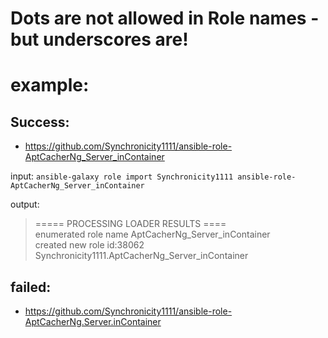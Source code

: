 # Dots are not allowed in Role names - but underscores are!

# example:
## Success:
- https://github.com/Synchronicity1111/ansible-role-AptCacherNg_Server_inContainer

input:
```ansible-galaxy role import Synchronicity1111 ansible-role-AptCacherNg_Server_inContainer```

output:
>===== PROCESSING LOADER RESULTS ====  
>enumerated role name AptCacherNg_Server_inContainer  
>created new role id:38062 Synchronicity1111.AptCacherNg_Server_inContainer

## failed:
- https://github.com/Synchronicity1111/ansible-role-AptCacherNg.Server.inContainer
